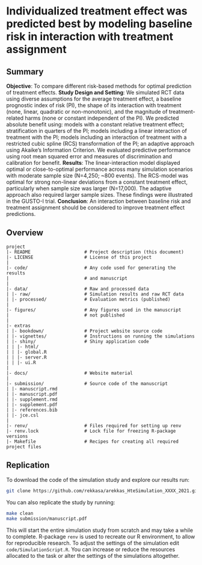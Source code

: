 # Individualized treatment effect was predicted best by modeling baseline risk in interaction with treatment assignment

## Summary
**Objective**: To compare different risk-based methods for optimal prediction
of treatment effects. **Study Design and Setting**: We simulated RCT data
using diverse assumptions for the average treatment effect, a baseline
prognostic index of risk (PI), the shape of its interaction with treatment
(none, linear, quadratic or non-monotonic), and the magnitude of
treatment-related harms (none or constant independent of the PI). We predicted
absolute benefit using: models with a constant relative treatment effect;
stratification in quarters of the PI; models including a linear interaction of
treatment with the PI; models including an interaction of treatment with a
restricted cubic spline (RCS) transformation of the PI; an adaptive approach
using Akaike’s Information Criterion. We evaluated predictive performance
using root mean squared error and measures of discrimination and calibration
for benefit. **Results**: The linear-interaction model displayed optimal or
close-to-optimal performance across many simulation scenarios with moderate
sample size (N=4,250; ~800 events). The RCS-model was optimal for strong
non-linear deviations from a constant treatment effect, particularly when
sample size was larger (N=17,000). The adaptive approach also required larger
sample sizes. These findings were illustrated in the GUSTO-I
trial. **Conclusion**: An interaction between baseline risk and treatment
assignment should be considered to improve treatment effect predictions.

## Overview

```
project
|- README                    # Project description (this document)
|- LICENSE                   # License of this project
|
|- code/                     # Any code used for generating the results
|                            # and manuscript
|
|- data/                     # Raw and processed data
| |- raw/                    # Simulation results and raw RCT data
| |- processed/              # Evaluation metrics (published)
|
|- figures/                  # Any figures used in the manuscript
|                            # not published
|
|- extras
| |- bookdown/               # Project website source code
| |- vignettes/              # Instructions on running the simulations
| |- shiny/                  # Shiny application code
| | |- html/
| | |- global.R
| | |- server.R
| | |- ui.R
|
|- docs/                     # Website material
|
|- submission/               # Source code of the manuscript
| |- manuscript.rmd
| |- manuscript.pdf
| |- supplement.rmd
| |- supplement.pdf
| |- references.bib
| |- jce.csl
|
|- renv/                     # Files required for setting up renv
|- renv.lock                 # Lock file for freezing R-package versions
|- Makefile                  # Recipes for creating all required project files
```


## Replication

To download the code of the simulation study and explore our results run:
```bash
git clone https://github.com/rekkasa/arekkas_HteSimulation_XXXX_2021.git
```

You can also replicate the study by running:
```bash
make clean
make submission/manuscript.pdf
```
This will start the entire simulation study from scratch and may take a while to complete.
R-package `renv` is used to recreate our R environment, to allow for reproducible research.
To adjust the settings of the simulation edit `code/SimulationScript.R`. You can increase 
or reduce the resources allocated to the task or alter the settings of the simulations
altogether.
